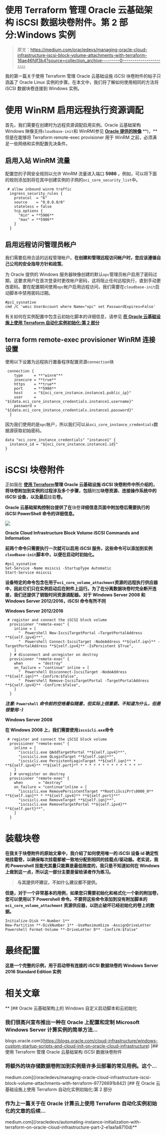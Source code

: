 # 使用 Terraform 管理 Oracle 云基础架构 iSCSI 数据块卷附件。第 2 部分:Windows 实例

> 原文：<https://medium.com/oracledevs/managing-oracle-cloud-infrastructure-iscsi-block-volume-attachments-with-terraform-16ae46fdf3b4?source=collection_archive---------0----------------------->

我的第一篇关于使用 Terraform 管理 Oracle 云基础设施 iSCSI 块卷附件的帖子只涵盖了 Oracle Linux 实例的步骤。在本文中，我们将了解如何使用相同的方法将 iSCSI 数据块卷连接到 Windows 实例。

# 使用 WinRM 启用远程执行资源调配

首先，我们需要在创建时为远程资源调配启用实例。Oracle 云基础架构 Windows 映像支持`cloudbase-init`和 WinRM(参见 [**Oracle 提供的映像**](https://docs.cloud.oracle.com/iaas/Content/Compute/References/images.htm?Highlight=cloudbase-init#winDetails) **)，**但是在能够将 Terraform remote-exec provisioner 用于 WinRM 之前，必须满足一些网络和实例配置先决条件。

## 启用入站 WinRM 流量

配置您的子网安全规则以允许 WinRM 流量进入端口 **5986** 。例如，可以将下面的规则添加到将在其中创建实例的子网的`oci_core_security_list`中。

```
 # allow inbound winrm traffic
  ingress_security_rules {
    protocol  = "6"
    source    = "0.0.0.0/0"
    stateless = false
    tcp_options { 
      "min" = **5986**
      "max" = **5986**
    }
  }
```

## 启用远程访问管理员帐户

我们需要启用合适的远程管理帐户。**在创建和管理远程访问帐户时，您应该遵循自己公司的安全指导方针和政策**。

为 Oracle 提供的 Windows 服务器映像创建的默认`opc`管理员帐户启用了密码过期，这要求用户在首次登录时更改帐户密码，这将阻止任何远程执行，直到手动更改密码。要在配置期间使用`opc`帐户启用远程访问，我们需要在`cloudbase-init`启动脚本中禁用密码过期。

```
#ps1_sysnative
cmd /C 'wmic UserAccount where Name="opc" set PasswordExpires=False'
```

有关如何在实例配置中包含云初始化脚本的详细信息，请参见 [**在 Oracle 云基础设施上使用 Terraform 自动化实例初始化:第 2 部分**](/oracledevs/automating-instance-initialization-with-terraform-on-oracle-cloud-infrastructure-part-2-e1aa1a8710d)

## terra form remote-exec provisioner WinRM 连接设置

使用以下设置为远程执行置备程序配置资源`connection`块

```
 connection {
    type     = **"winrm"**
    insecure = **true**
    https    = **true**
    port     = **5986**
    host     = "${oci_core_instance.instance1.public_ip}"
    user     = "${data.oci_core_instance_credentials.instance1.username}"
    password = "${data.oci_core_instance_credentials.instance1.password}"
  }
```

因为我们使用的是`opc`帐户，所以我们可以从`oci_core_instance_credentials`数据源获取初始密码。

```
data "oci_core_instance_credentials" "instance1" {
  instance_id = "${oci_core_instance.instance1.id}"
}
```

# iSCSI 块卷附件

正如我在 [**使用 Terraform**](/oracledevs/managing-oracle-cloud-infrastructure-iscsi-block-volume-attachments-with-terraform-97726691b842)**管理 Oracle 云基础设施 iSCSI 块卷附件中所介绍的，将块卷附加到实例的过程涉及多个步骤，包括**附加**块卷资源、**连接**操作系统中的 iSCSI 设备，以及最后**挂载**卷。**

**Oracle 云基础架构控制台提供了在**块卷**详细信息页面中附加卷后需要执行的 iSCSI PowerShell 命令的详细信息。**

**![](img/160471cbaf3102a315cfac40706a357e.png)**

**Oracle Cloud Infrastructure Block Volume iSCSI Commands and Information**

**前两个命令只需要执行一次就可以启用 iSCSI 服务，这些命令可以添加到实例`cloudbase-init`脚本中，以便在启动时初始化。**

```
#ps1_sysnative
Set-Service -Name msiscsi -StartupType Automatic
Start-Service msiscsi
```

**设备特定的命令包含在用于`oci_core_volume_attachment`资源的远程执行供应器中，因此它们只在实例启动后在附件上运行。为了在分离数据块卷时完全断开连接，我们还提供了销毁时间资源调配器。对于 Windows Server 2008 和 Windows Server 2012/2016，iSCSI 命令有所不同**

****Windows Server 2012/2016****

```
 # register and connect the iSCSI block volume
  provisioner "remote-exec" {
    inline = [
      "  Powershell New-IscsiTargetPortal –TargetPortalAddress **${self.ipv4}**",
      "  Powershell Connect-IscsiTarget -NodeAddress **${self.iqn}** -TargetPortalAddress **${self.ipv4}** -IsPersistent $True",
    ]
  } # disconnect and unregister on destroy
  provisioner "remote-exec" {
    when       = "destroy"
    on_failure = "continue" inline = [
      "  Powershell Disconnect-IscsiTarget -NodeAddress **${self.iqn}** -Confirm:$false",
      "  Powershell Remove-IscsiTargetPortal -TargetPortalAddress **${self.ipv4}** -Confirm:$false",
    ]
  }
```

***注意:* `Powershell` *命令前的空格看似随意，但实际上很重要。不知道为什么，但是很管用:-)***

****Windows Server 2008****

**在 Windows 2008 上，我们需要使用`iscsicli.exe`命令**

```
 # register and connect the iSCSI block volume
  provisioner "remote-exec" {
    inline = [
      "iscsicli.exe QAddTargetPortal **${self.ipv4}**",
      "iscsicli.exe QLoginTarget **${self.iqn}**",
      "iscsicli.exe PersistentLoginTarget **${self.iqn}** * **${self.ipv4}** **${self.port}** * * * * * * * * * * * * * *"
    ]
  } # unregister on destroy
  provisioner "remote-exec" {
    when       = "destroy"
    on_failure = "continue"inline = [
      "iscsicli.exe RemovePersistentTarget **Root\iScsiPrt\0000_0** **${self.iqn}** * **${self.ipv4}** **${self.port}**"
      "iscsicli.exe RemoveTarget **${self.iqn}**",
      "iscsicli.exe RemoveTargetPortal **${self.ipv4}** **${self.port}**",
    ]
  }
```

# **装载块卷**

**在我关于块卷附件的原始文章中，我介绍了如何使用唯一的 iSCSI 设备 id 确定性地挂载卷，以确保每次挂载都被一致地分配到相同的挂载点/驱动器。老实说，我的 Powershell 技能充其量只能算是最低限度的，我只是不知道如何在 Windows 上做到这一点，所以这一部分主要是留给读者作为练习。**

> **与其提供坏建议，不如什么建议都不提供。**

**但是，对于一个非常基本的用例，如果您只需要初始化和格式化一个新的附加卷，您可以使用以下 Powershell 命令。**不要将这些命令添加到没有附加脚本的** `oci_core_volume_attachment` **资源供应器，以防止破坏已经初始化的卷上的数据。****

```
Initialize-Disk **-Number 1**
New-Partition **-DiskNumber 1** -UseMaximumSize -AssignDriveLetter
Powershell Format-Volume **-DriveLetter D** -Confirm:$false"
```

# **最终配置**

**这是一个完整的示例，用于启动带有连接的 iSCSI 数据块卷的 Windows Server 2016 Standard Edition 实例**

# **相关文章**

**[](https://blogs.oracle.com/cloud-infrastructure/windows-custom-startup-scripts-and-cloud-init-on-oracle-cloud-infrastructure) [## Oracle 云基础架构上的 Windows 自定义启动脚本和云初始化

### 我们很高兴宣布推出一种在 Oracle 上配置和定制 Microsoft Windows Server 计算实例的简单方法…

blogs.oracle.com](https://blogs.oracle.com/cloud-infrastructure/windows-custom-startup-scripts-and-cloud-init-on-oracle-cloud-infrastructure) [](/oracledevs/managing-oracle-cloud-infrastructure-iscsi-block-volume-attachments-with-terraform-97726691b842) [## 使用 Terraform 管理 Oracle 云基础架构 iSCSI 数据块卷附件

### 将额外的块存储数据卷附加到实例是许多云部署的常见用例。这个…

medium.com](/oracledevs/managing-oracle-cloud-infrastructure-iscsi-block-volume-attachments-with-terraform-97726691b842)  [## 在 Oracle 云基础设施上使用 Terraform 自动化实例初始化:第 2 部分

### 作为上一篇关于在 Oracle 计算云上使用 Terraform 自动化实例初始化的文章的后续…

medium.com](/oracledevs/automating-instance-initialization-with-terraform-on-oracle-cloud-infrastructure-part-2-e1aa1a8710d)**